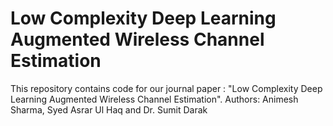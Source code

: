# Low Complexity Deep Learning Augmented Wireless Channel Estimation
 This repository contains code for our journal paper : "Low Complexity Deep Learning Augmented Wireless Channel Estimation".
Authors: Animesh Sharma, Syed Asrar Ul Haq and Dr. Sumit Darak
